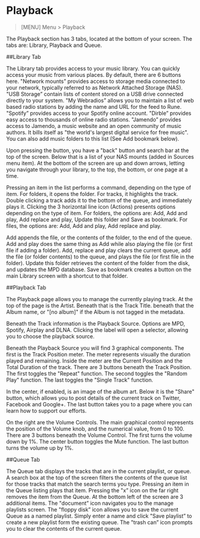 # Playback

> [MENU] Menu > Playback

The Playback section has 3 tabs, located at the bottom of your screen. The tabs are: Library, Playback and Queue.

##Library Tab

The Library tab provides access to your music library. You can quickly access your music from various places. By default, there are 6 buttons here. "Network mounts” provides access to storage media connected to your network, typically referred to as Network Attached Storage (NAS). "USB Storage” contain lists of content stored on a USB drive connected directly to your system. "My Webradios” allows you to maintain a list of web based radio stations by adding the name and URL for the feed to Rune. "Spotify” provides access to your Spotify online account. "Dirble” provides easy access to thousands of online radio stations. "Jamendo” provides access to Jamendo, a music website and an open community of music authors. It bills itself as "the world's largest digital service for free music". You can also add music folders to this list (See Add bookmark below).

Upon pressing the button, you have a "back" button and search bar at the top of the screen. Below that is a list of your NAS mounts (added in Sources menu item). At the bottom of the screen are up and down arrows, letting you navigate through your library, to the top, the bottom, or one page at a time. 

Pressing an item in the list performs a command, depending on the type of item. For folders, it opens the folder. For tracks, it highlights the track. Double clicking a track adds it to the bottom of the queue, and immediately plays it. Clicking the 3 horizontal line icon (Actions) presents options depending on the type of item. For folders, the options are: Add, Add and play, Add replace and play, Update this folder and Save as bookmark. For files, the options are: Add, Add and play, Add replace and play.

Add appends the file, or the contents of the folder, to the end of the queue. Add and play does the same thing as Add while also playing the file (or first file if adding a folder). Add, replace and play clears the current queue, add the file (or folder contents) to the queue, and plays the file (or first file in the folder). Update this folder retrieves the content of the folder from the disk, and updates the MPD database. Save as bookmark creates a button on the main Library screen with a shortcut to that folder.


##Playback Tab

The Playback page allows you to manage the currently playing track. At the top of the page is the Artist. Beneath that is the Track Title. beneath that the Album name, or "[no album]" if the Album is not tagged in the metadata.

Beneath the Track information is the Playback Source. Options are MPD, Spotify, Airplay and DLNA. Clicking the label will open a selector, allowing you to choose the playback source.

Beneath the Playback Source you will find 3 graphical components. The first is the Track Position meter. The meter represents visually the duration played and remaining. Inside the meter are the Current Position and the Total Duration of the track. There are 3 buttons beneath the Track Position. The first toggles the "Repeat" function. The second toggles the "Random Play" function. The last toggles the "Single Track" function.

In the center, if enabled, is an image of the album art. Below it is the "Share" button, which allows you to post details of the current track on Twitter, Facebook and Google+. The last button takes you to a page where you can learn how to support our efforts.

On the right are the Volume Controls. The main graphical control represents the position of the Volume knob, and the numerical value, from 0 to 100. There are 3 buttons beneath the Volume Control. The first turns the volume down by 1%. The center button toggles the Mute function. The last button turns the volume up by 1%.

##Queue Tab

The Queue tab displays the tracks that are in the current playlist, or queue. A search box at the top of the screen filters the contents of the queue list for those tracks that match the search terms you type. Pressing an item in the Queue listing plays that item. Pressing the "x” icon on the far right removes the item from the Queue. At the bottom left of the screen are 3 additional items. The "document” icon navigates you to the manage playlists screen. The "floppy disk” icon allows you to save the current Queue as a named playlist. Simply enter a name and click "Save playlist” to create a new playlist form the existing queue. The "trash can” icon prompts you to clear the contents of the current queue.


